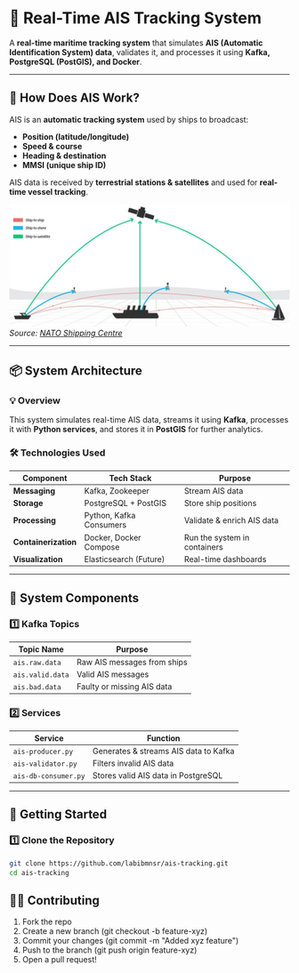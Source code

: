 # 🚢 Real-Time AIS Tracking System
A **real-time maritime tracking system** that simulates **AIS (Automatic Identification System) data**, validates it, and processes it using **Kafka, PostgreSQL (PostGIS), and Docker**.

---

## 📌 How Does AIS Work?
AIS is an **automatic tracking system** used by ships to broadcast:
- **Position (latitude/longitude)**
- **Speed & course**
- **Heading & destination**
- **MMSI (unique ship ID)**

AIS data is received by **terrestrial stations & satellites** and used for **real-time vessel tracking**.

![AIS communication architecture](assets/ais.jpg)
*Source: [NATO Shipping Centre](https://shipping.nato.int/resources/uploads/1698/ais-WyxOi1.jpg)*

---

## 📦 System Architecture
### 💡 Overview
This system simulates real-time AIS data, streams it using **Kafka**, processes it with **Python services**, and stores it in **PostGIS** for further analytics.


### 🛠️ Technologies Used
| Component        | Tech Stack          | Purpose |
|-----------------|--------------------|---------|
| **Messaging**   | Kafka, Zookeeper   | Stream AIS data |
| **Storage**     | PostgreSQL + PostGIS | Store ship positions |
| **Processing**  | Python, Kafka Consumers | Validate & enrich AIS data |
| **Containerization** | Docker, Docker Compose | Run the system in containers |
| **Visualization** | Elasticsearch (Future) | Real-time dashboards |

---


## 📌 System Components
### 1️⃣ Kafka Topics
| **Topic Name**   | **Purpose** |
|----------------|------------|
| `ais.raw.data`  | Raw AIS messages from ships |
| `ais.valid.data` | Valid AIS messages |
| `ais.bad.data`   | Faulty or missing AIS data |

### 2️⃣ Services
| **Service**      | **Function** |
|----------------|-------------|
| `ais-producer.py` | Generates & streams AIS data to Kafka |
| `ais-validator.py` | Filters invalid AIS data |
| `ais-db-consumer.py` | Stores valid AIS data in PostgreSQL |

---


## 🚀 Getting Started
### 1️⃣ Clone the Repository
```bash
git clone https://github.com/labibmnsr/ais-tracking.git
cd ais-tracking
```

## 👨‍💻 Contributing
1. Fork the repo
2. Create a new branch (git checkout -b feature-xyz)
3. Commit your changes (git commit -m "Added xyz feature")
4. Push to the branch (git push origin feature-xyz)
5. Open a pull request!
